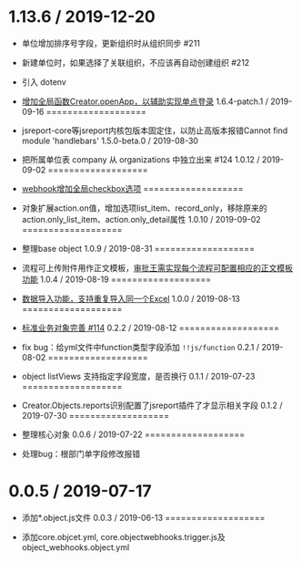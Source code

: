 1.13.6 / 2019-12-20
===================

  * 单位增加排序号字段，更新组织时从组织同步 #211
  * 新建单位时，如果选择了关联组织，不应该再自动创建组织 #212
  * 引入 dotenv
  * [增加全局函数Creator.openApp，以辅助实现单点登录](https://github.com/steedos/creator/issues/1494)
1.6.4-patch.1 / 2019-09-16
===================

  * jsreport-core等jsreport内核包版本固定住，以防止高版本报错Cannot find module 'handlebars'
1.5.0-beta.0 / 2019-08-30

  * 把所属单位表 company 从 organizations 中独立出来 #124
1.0.12 / 2019-09-02
===================

  * [webhook增加全局checkbox选项](https://github.com/steedos/workflow/issues/2035)
===================

  * 对象扩展action.on值，增加选项list_item、record_only，移除原来的action.only_list_item、action.only_detail属性
1.0.10 / 2019-09-02
===================

  * 整理base object
1.0.9 / 2019-08-31
===================

  * 流程可上传附件用作正文模板，[审批王需实现每个流程可配置相应的正文模板功能](https://github.com/steedos/workflow/issues/2045)
1.0.4 / 2019-08-19
===================

  * [数据导入功能，支持重复导入同一个Excel](https://github.com/steedos/object-server/issues/109)
1.0.0 / 2019-08-13
===================

  * [标准业务对象完善 #114](https://github.com/steedos/object-server/issues/114)
0.2.2 / 2019-08-12
===================

  * fix bug：给yml文件中function类型字段添加 `!!js/function`
0.2.1 / 2019-08-02
===================

  * object listViews 支持指定字段宽度，是否换行
0.1.1 / 2019-07-23
===================

  * Creator.Objects.reports识别配置了jsreport插件了才显示相关字段
0.1.2 / 2019-07-30
===================

  * 整理核心对象
0.0.6 / 2019-07-22
===================

  * 处理bug：根部门单字段修改报错

0.0.5 / 2019-07-17
===================

  * 添加*.object.js文件
0.0.3 / 2019-06-13
===================

  * 添加core.objcet.yml, core.objectwebhooks.trigger.js及object_webhooks.object.yml
